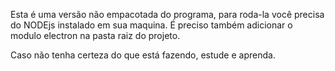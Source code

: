 Esta é uma versão não empacotada do programa, para roda-la você precisa do NODEjs instalado em sua maquina.
É preciso também adicionar o modulo electron na pasta raiz do projeto.

Caso não tenha certeza do que está fazendo, estude e aprenda.